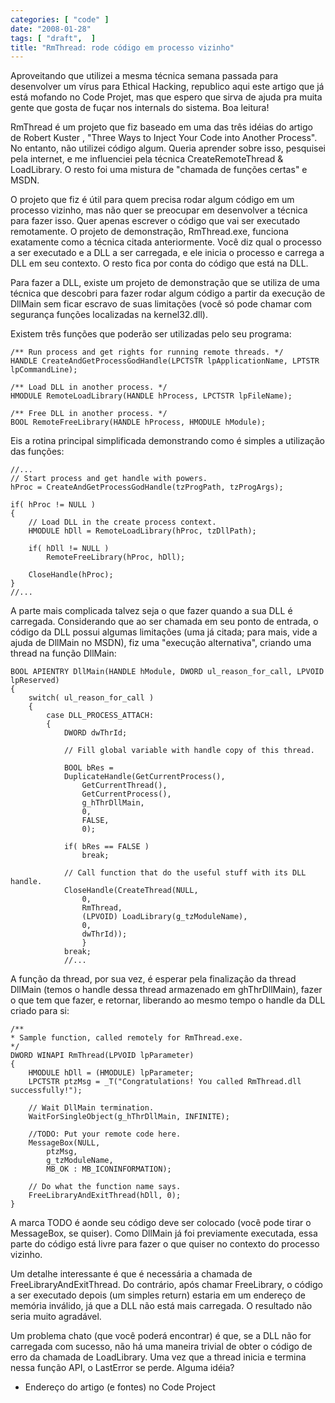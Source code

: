 ```yaml
---
categories: [ "code" ]
date: "2008-01-28"
tags: [ "draft",  ]
title: "RmThread: rode código em processo vizinho"
---
```

Aproveitando que utilizei a mesma técnica semana passada para desenvolver um vírus para Ethical Hacking, republico aqui este artigo que já está mofando no Code Projet, mas que espero que sirva de ajuda pra muita gente que gosta de fuçar nos internals do sistema. Boa leitura!

RmThread é um projeto que fiz baseado em uma das três idéias do artigo de Robert Kuster , "Three Ways to Inject Your Code into Another Process". No entanto, não utilizei código algum. Queria aprender sobre isso, pesquisei pela internet, e me influenciei pela técnica CreateRemoteThread & LoadLibrary. O resto foi uma mistura de "chamada de funções certas" e MSDN.

O projeto que fiz é útil para quem precisa rodar algum código em um processo vizinho, mas não quer se preocupar em desenvolver a técnica para fazer isso. Quer apenas escrever o código que vai ser executado remotamente. O projeto de demonstração, RmThread.exe, funciona exatamente como a técnica citada anteriormente. Você diz qual o processo a ser executado e a DLL a ser carregada, e ele inicia o processo e carrega a DLL em seu contexto. O resto fica por conta do código que está na DLL.

Para fazer a DLL, existe um projeto de demonstração que se utiliza de uma técnica que descobri para fazer rodar algum código a partir da execução de DllMain sem ficar escravo de suas limitações (você só pode chamar com segurança funções localizadas na kernel32.dll).


Existem três funções que poderão ser utilizadas pelo seu programa:

    /** Run process and get rights for running remote threads. */
    HANDLE CreateAndGetProcessGodHandle(LPCTSTR lpApplicationName, LPTSTR lpCommandLine);
    
    /** Load DLL in another process. */
    HMODULE RemoteLoadLibrary(HANDLE hProcess, LPCTSTR lpFileName);
    
    /** Free DLL in another process. */
    BOOL RemoteFreeLibrary(HANDLE hProcess, HMODULE hModule); 
    

Eis a rotina principal simplificada demonstrando como é simples a utilização das funções:

    //...
    // Start process and get handle with powers.
    hProc = CreateAndGetProcessGodHandle(tzProgPath, tzProgArgs);
    
    if( hProc != NULL )
    {
    	// Load DLL in the create process context.
    	HMODULE hDll = RemoteLoadLibrary(hProc, tzDllPath);
    
    	if( hDll != NULL )
    		RemoteFreeLibrary(hProc, hDll);
    
    	CloseHandle(hProc);
    }
    //... 
    

A parte mais complicada talvez seja o que fazer quando a sua DLL é carregada. Considerando que ao ser chamada em seu ponto de entrada, o código da DLL possui algumas limitações (uma já citada; para mais, vide a ajuda de DllMain no MSDN), fiz uma "execução alternativa", criando uma thread na função DllMain:

    BOOL APIENTRY DllMain(HANDLE hModule, DWORD ul_reason_for_call, LPVOID lpReserved)
    {
    	switch( ul_reason_for_call )
    	{
    		case DLL_PROCESS_ATTACH:
    		{
    			DWORD dwThrId;
    
    			// Fill global variable with handle copy of this thread.
    
    			BOOL bRes =
    			DuplicateHandle(GetCurrentProcess(),
    				GetCurrentThread(),
    				GetCurrentProcess(),
    				g_hThrDllMain,
    				0,
    				FALSE,
    				0);
    
    			if( bRes == FALSE )
    				break;
    
    			// Call function that do the useful stuff with its DLL handle.
    			CloseHandle(CreateThread(NULL,
    				0,
    				RmThread,
    				(LPVOID) LoadLibrary(g_tzModuleName),
    				0,
    				dwThrId));
    				}
    			break;
    			//... 
    

A função da thread, por sua vez, é esperar pela finalização da thread DllMain (temos o handle dessa thread armazenado em ghThrDllMain), fazer o que tem que fazer, e retornar, liberando ao mesmo tempo o handle da DLL criado para si:

    /**
    * Sample function, called remotely for RmThread.exe.
    */
    DWORD WINAPI RmThread(LPVOID lpParameter)
    {
    	HMODULE hDll = (HMODULE) lpParameter;
    	LPCTSTR ptzMsg = _T("Congratulations! You called RmThread.dll successfully!");
    
    	// Wait DllMain termination.
    	WaitForSingleObject(g_hThrDllMain, INFINITE);
    
    	//TODO: Put your remote code here.
    	MessageBox(NULL,
    		ptzMsg,
    		g_tzModuleName,
    		MB_OK : MB_ICONINFORMATION);
    
    	// Do what the function name says.
    	FreeLibraryAndExitThread(hDll, 0);
    } 
    

A marca TODO é aonde seu código deve ser colocado (você pode tirar o MessageBox, se quiser). Como DllMain já foi previamente executada, essa parte do código está livre para fazer o que quiser no contexto do processo vizinho.

Um detalhe interessante é que é necessária a chamada de FreeLibraryAndExitThread. Do contrário, após chamar FreeLibrary, o código a ser executado depois (um simples return) estaria em um endereço de memória inválido, já que a DLL não está mais carregada. O resultado não seria muito agradável.


Um problema chato (que você poderá encontrar) é que, se a DLL não for carregada com sucesso, não há uma maneira trivial de obter o código de erro da chamada de LoadLibrary. Uma vez que a thread inicia e termina nessa função API, o LastError se perde. Alguma idéia?

    
  * Endereço do artigo (e fontes) no Code Project

